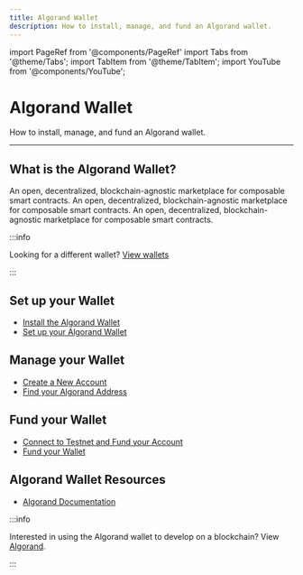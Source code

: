 ```yaml
---
title: Algorand Wallet
description: How to install, manage, and fund an Algorand wallet.
---
```


import PageRef from '@components/PageRef'
import Tabs from '@theme/Tabs';
import TabItem from '@theme/TabItem';
import YouTube from '@components/YouTube';

# Algorand Wallet

How to install, manage, and fund an Algorand wallet.

---

## What is the Algorand Wallet?

An open, decentralized, blockchain-agnostic marketplace for composable smart contracts. An open, decentralized, blockchain-agnostic marketplace for composable smart contracts. An open, decentralized, blockchain-agnostic marketplace for composable smart contracts.

<YouTube videoId="wPNcyXiL1EI"/>

:::info

Looking for a different wallet? [View wallets](overview)

:::

## Set up your Wallet

- [Install the Algorand Wallet](https://www.algorandwallet.com/)
- [Set up your Algorand Wallet](https://www.algorandwallet.com/support/getting-started/setting-up-your-algorand-wallet)

## Manage your Wallet

- [Create a New Account](https://www.algorandwallet.com/support/getting-started/creating-a-new-account)
- [Find your Algorand Address](https://www.algorandwallet.com/support/getting-started/finding-your-algorand-address)

## Fund your Wallet

- [Connect to Testnet and Fund your Account](https://www.algorandwallet.com/support/develop-help-articles/connecting-to-testnet/)
- [Fund your Wallet](fund-your-wallet)

## Algorand Wallet Resources

- [Algorand Documentation](https://developer.algorand.org/)

:::info

Interested in using the Algorand wallet to develop on a blockchain? View [Algorand](../../build/blockchain/algorand).

:::
